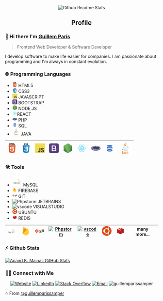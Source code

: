 ﻿<p align="center">
 <img src="img/header.jpg" align="center" alt="Github Readme Stats" />
 <h2 align="center">Profile</h2>
</p>

### 👋 Hi there  I'm [Guillem París](https://www.guillemparis.com)
> Frontend Web Developer & Software Developer

<div>
 <p>
I develop software to make life easier for companies. I am passionate about programming and I'm always in constant evolution.
</p>
</div>

### 🌐 Programming Languages 

- <img src="https://raw.githubusercontent.com/github/explore/80688e429a7d4ef2fca1e82350fe8e3517d3494d/topics/html/html.png" alt="html" width="16"> HTML5
- <img src="https://raw.githubusercontent.com/github/explore/80688e429a7d4ef2fca1e82350fe8e3517d3494d/topics/css/css.png" alt="css" width="16"> CSS3
- <img src="https://raw.githubusercontent.com/github/explore/80688e429a7d4ef2fca1e82350fe8e3517d3494d/topics/javascript/javascript.png" alt="javascript" width="16"> JAVASCRIPT
- <img src="https://raw.githubusercontent.com/github/explore/80688e429a7d4ef2fca1e82350fe8e3517d3494d/topics/bootstrap/bootstrap.png" alt="Bootstrap" width="16"> BOOTSTRAP
- <img src="https://raw.githubusercontent.com/github/explore/80688e429a7d4ef2fca1e82350fe8e3517d3494d/topics/nodejs/nodejs.png" alt="node" width="16"> NODE.JS
- <img src="https://raw.githubusercontent.com/github/explore/80688e429a7d4ef2fca1e82350fe8e3517d3494d/topics/react/react.png" alt="react" width="16">REACT
- <img src="https://raw.githubusercontent.com/github/explore/80688e429a7d4ef2fca1e82350fe8e3517d3494d/topics/php/php.png" alt="php" width="16"> PHP
- <img src="https://raw.githubusercontent.com/github/explore/80688e429a7d4ef2fca1e82350fe8e3517d3494d/topics/sql/sql.png" alt="sql" width="16"> SQL
- <img src="https://raw.githubusercontent.com/github/explore/80688e429a7d4ef2fca1e82350fe8e3517d3494d/topics/java/java.png" alt="java" width="24"> JAVA

| [<img src="https://raw.githubusercontent.com/github/explore/80688e429a7d4ef2fca1e82350fe8e3517d3494d/topics/html/html.png" alt="html" width="32">](https://html.com/) | [<img src="https://raw.githubusercontent.com/github/explore/80688e429a7d4ef2fca1e82350fe8e3517d3494d/topics/css/css.png" alt="css" width="32">](https://css.com/)  | [<img src="https://raw.githubusercontent.com/github/explore/80688e429a7d4ef2fca1e82350fe8e3517d3494d/topics/javascript/javascript.png" alt="javascript" width="32">](https://javascript.org/)  |  [<img src="https://raw.githubusercontent.com/github/explore/80688e429a7d4ef2fca1e82350fe8e3517d3494d/topics/bootstrap/bootstrap.png" alt="Bootstrap" width="32">](https://getbootstrap.com/) |  [<img src="https://raw.githubusercontent.com/github/explore/80688e429a7d4ef2fca1e82350fe8e3517d3494d/topics/nodejs/nodejs.png" alt="node" width="32">](https://node.com/) |  [<img src="https://raw.githubusercontent.com/github/explore/80688e429a7d4ef2fca1e82350fe8e3517d3494d/topics/react/react.png" alt="react" width="32">](https://react.com/) | [<img src="https://raw.githubusercontent.com/github/explore/80688e429a7d4ef2fca1e82350fe8e3517d3494d/topics/php/php.png" alt="php" width="32">](https://php.com/) | [<img src="https://raw.githubusercontent.com/github/explore/80688e429a7d4ef2fca1e82350fe8e3517d3494d/topics/sql/sql.png" alt="sql" width="32">](https://sql.com/) | [<img src="https://raw.githubusercontent.com/github/explore/80688e429a7d4ef2fca1e82350fe8e3517d3494d/topics/java/java.png" alt="java" width="42">](https://java.com/)
|---|---|---|---|---|---|---|---|---|
 
### 🛠️ Tools 

- <img src="https://raw.githubusercontent.com/github/explore/80688e429a7d4ef2fca1e82350fe8e3517d3494d/topics/mysql/mysql.png" alt="mysql" width="32"> MySQL
- <img src="https://raw.githubusercontent.com/github/explore/80688e429a7d4ef2fca1e82350fe8e3517d3494d/topics/firebase/firebase.png" alt="firebase" width="16"> FIREBASE
- <img src="https://raw.githubusercontent.com/github/explore/80688e429a7d4ef2fca1e82350fe8e3517d3494d/topics/git/git.png" alt="Git" width="16"> GIT
- <img src="https://logonoid.com/images/phpstorm-logo.png" alt="Phpstorm" width="16"> JETBRAINS
- <img src="https://upload.wikimedia.org/wikipedia/commons/thumb/2/2d/Visual_Studio_Code_1.18_icon.svg/1200px-Visual_Studio_Code_1.18_icon.svg.png" alt="vscode" width="16"> VISUALSTUDIO
- <img src="https://raw.githubusercontent.com/github/explore/80688e429a7d4ef2fca1e82350fe8e3517d3494d/topics/ubuntu/ubuntu.png" alt="Ubuntu" width="16"> UBUNTU
- <img src="https://raw.githubusercontent.com/github/explore/80688e429a7d4ef2fca1e82350fe8e3517d3494d/topics/redis/redis.png" alt="Redis" width="16"> REDIS

| [<img src="https://raw.githubusercontent.com/github/explore/80688e429a7d4ef2fca1e82350fe8e3517d3494d/topics/mysql/mysql.png" alt="mysql" width="32">](https://www.mysql.com/) |  [<img src="https://raw.githubusercontent.com/github/explore/80688e429a7d4ef2fca1e82350fe8e3517d3494d/topics/firebase/firebase.png" alt="firebase" width="32">](https://firebase.google.com/) | [<img src="https://raw.githubusercontent.com/github/explore/80688e429a7d4ef2fca1e82350fe8e3517d3494d/topics/git/git.png" alt="Git" width="32">](https://git-scm.com/) |  [<img src="https://logonoid.com/images/phpstorm-logo.png" alt="Phpstorm" width="32">](https://www.jetbrains.com/phpstorm/) | [<img src="https://upload.wikimedia.org/wikipedia/commons/thumb/2/2d/Visual_Studio_Code_1.18_icon.svg/1200px-Visual_Studio_Code_1.18_icon.svg.png" alt="vscode" width="32">](https://code.visualstudio.com/) | [<img src="https://raw.githubusercontent.com/github/explore/80688e429a7d4ef2fca1e82350fe8e3517d3494d/topics/ubuntu/ubuntu.png" alt="Ubuntu" width="32">](https://ubuntu.com/)  |  [<img src="https://raw.githubusercontent.com/github/explore/80688e429a7d4ef2fca1e82350fe8e3517d3494d/topics/redis/redis.png" alt="Redis" width="32">](https://redis.io/) | many more...
|---|---|---|---|---|---|---|---|

### ⚡ Github Stats

[![Anand K. Mainali GitHub Stats](https://github-readme-stats.vercel.app/api?username=guillemparissamper&title_color&show_icons=true&count_private=true)](https://github.com/guillemparissamper)

<h3> 🤝🏻 Connect with Me </h3>

<p align="center">
<a href="https://www.guillemparis.com" target="_blank"><img alt="Website" src="https://img.shields.io/badge/Website-www.guillemparis.com-blue?style=flat&logo=google-chrome"></a>
<a href="https://www.linkedin.com/in/guillem-paris/" target="_blank"><img alt="LinkedIn" src="https://img.shields.io/badge/LinkedIn-@guillemparis-blue?style=flat&logo=linkedin"></a>
<a href="https://stackoverflow.com/users/17950230/guillem-par%c3%ads-samper" target="_blank"><img alt="Stack Overflow" src="https://img.shields.io/badge/Stackoverflow-Guillem%20Par%C3%ADs%20Samper-blue?style=flat&logo=stackoverflow"></a>
<a href="mailto:hola@guillemparis.com"><img alt="Email" src="https://img.shields.io/badge/Email-hola@guillemparis.com-blue?style=flat&logo=gmail"></a>
<img src="https://komarev.com/ghpvc/?username=guillemparissamper" alt="guillemparissamper" />
</p>

⭐️ From [@guillemparissamper](https://github.com/guillem-paris)
